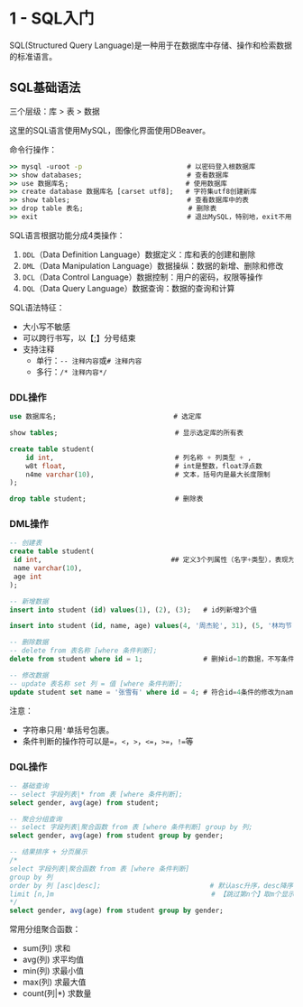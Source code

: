 # 1 - SQL入门

SQL(Structured Query Language)是一种用于在数据库中存储、操作和检索数据的标准语言。

## SQL基础语法

三个层级：库 > 表 > 数据

这里的SQL语言使用MySQL，图像化界面使用DBeaver。

命令行操作：

```cmd
>> mysql -uroot -p                          # 以密码登入根数据库
>> show databases;                          # 查看数据库
>> use 数据库名;                             # 使用数据库
>> create database 数据库名 [carset utf8];   # 字符集utf8创建新库
>> show tables;                             # 查看数据库中的表
>> drop table 表名;                          # 删除表
>> exit                                     # 退出MySQL，特别地，exit不用【;】，其他操作都要加上分号
```

SQL语言根据功能分成4类操作：

1. `DDL`（Data Definition Language）数据定义：库和表的创建和删除
2. `DML`（Data Manipulation Language）数据操纵：数据的新增、删除和修改
3. `DCL`（Data Control Language）数据控制：用户的密码，权限等操作
4. `DQL`（Data Query Language）数据查询：数据的查询和计算

SQL语法特征：

- 大小写不敏感
- 可以跨行书写，以【;】分号结束
- 支持注释
  - 单行：`-- 注释内容`或`# 注释内容`
  - 多行：`/* 注释内容*/`

### DDL操作

```SQL
use 数据库名;                             # 选定库

show tables;                             # 显示选定库的所有表

create table student(
    id int,                              # 列名称 + 列类型 + ,
    w8t float,                           # int是整数，float浮点数
    n4me varchar(10),                    # 文本，括号内是最大长度限制  
);

drop table student;                      # 删除表
```

### DML操作

```SQL
-- 创建表
create table student(
 id int,                                ## 定义3个列属性（名字+类型），表现为表头
 name varchar(10),
 age int
);

-- 新增数据
insert into student (id) values(1), (2), (3);   # id列新增3个值

insert into student (id, name, age) values(4, '周杰轮', 31), (5, '林均节', 29);     # 分别给3个列新增2组值

-- 删除数据
-- delete from 表名称 [where 条件判断];
delete from student where id = 1;               # 删掉id=1的数据，不写条件表示整个表

-- 修改数据
-- update 表名称 set 列 = 值 [where 条件判断];
update student set name = '张雪有' where id = 4; # 符合id=4条件的修改为name='张雪有'
```

注意：

- 字符串只用`'`单括号包裹。
- 条件判断的操作符可以是`=`，`<`，`>`，`<=`，`>=`，`!=`等

### DQL操作

```SQL
-- 基础查询
-- select 字段列表|* from 表 [where 条件判断];
select gender, avg(age) from student;

-- 聚合分组查询
-- select 字段列表|聚合函数 from 表 [where 条件判断] group by 列;
select gender, avg(age) from student group by gender;

-- 结果排序 + 分页展示
/*
select 字段列表|聚合函数 from 表 [where 条件判断] 
group by 列 
order by 列 [asc|desc];                           # 默认asc升序，desc降序
limit [n,]m                                       # 【跳过第n个】取m个显示
*/
select gender, avg(age) from student group by gender;
```

常用分组聚合函数：

- sum(列) 求和
- avg(列) 求平均值
- min(列) 求最小值
- max(列) 求最大值
- count(列|*) 求数量
